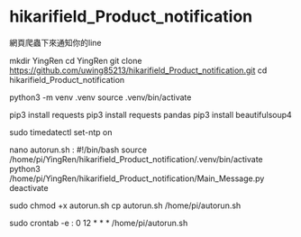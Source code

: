# hikarifield_Product_notification
網頁爬蟲下來通知你的line


mkdir YingRen
cd YingRen
git clone https://github.com/uwing85213/hikarifield_Product_notification.git
cd  hikarifield_Product_notification





python3 -m venv .venv
source .venv/bin/activate



pip3 install requests
pip3 install requests pandas
pip3 install beautifulsoup4

sudo timedatectl set-ntp on

nano autorun.sh
:
#!/bin/bash
source /home/pi/YingRen/hikarifield_Product_notification/.venv/bin/activate
python3 /home/pi/YingRen/hikarifield_Product_notification/Main_Message.py
deactivate

sudo chmod +x autorun.sh
cp autorun.sh /home/pi/autorun.sh

sudo crontab -e
:
0 12 * * * /home/pi/autorun.sh
